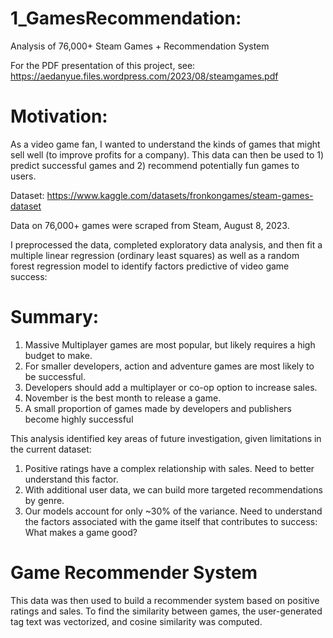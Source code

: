 # 1_GamesRecommendation:
Analysis of 76,000+ Steam Games + Recommendation System

For the PDF presentation of this project, see: https://aedanyue.files.wordpress.com/2023/08/steamgames.pdf

# Motivation:
As a video game fan, I wanted to understand the kinds of games that might sell well (to improve profits for a company). This data can then be used to 1) predict successful games and 2) recommend potentially fun games to users.

Dataset: https://www.kaggle.com/datasets/fronkongames/steam-games-dataset

Data on 76,000+ games were scraped from Steam, August 8, 2023.

I preprocessed the data, completed exploratory data analysis, and then fit a multiple linear regression (ordinary least squares) as well as a random forest regression model to identify factors predictive of video game success:

# Summary:
1. Massive Multiplayer games are most popular, but likely requires a high budget to make.
2. For smaller developers, action and adventure games are most likely to be successful.
3. Developers should add a multiplayer or co-op option to increase sales.
4. November is the best month to release a game.
5. A small proportion of games made by developers and publishers become highly successful

This analysis identified key areas of future investigation, given limitations in the current dataset:
1. Positive ratings have a complex relationship with sales. Need to better understand this factor.
2. With additional user data, we can build more targeted recommendations by genre.
3. Our models account for only ~30% of the variance. Need to understand the factors associated
with the game itself that contributes to success: What makes a game good?

# Game Recommender System
This data was then used to build a recommender system based on positive ratings and sales. To find the similarity between games, the user-generated tag text was vectorized, and cosine similarity was computed. 







